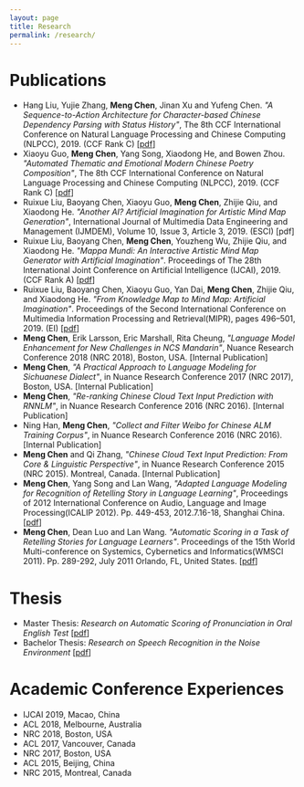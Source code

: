 ```yaml
---
layout: page
title: Research
permalink: /research/
---
```


# Publications

* Hang Liu, Yujie Zhang, **Meng Chen**, Jinan Xu and Yufeng Chen. _"A Sequence-to-Action Architecture for Character-based Chinese Dependency Parsing with Status History"_, The 8th CCF International Conference on Natural Language Processing and Chinese Computing (NLPCC), 2019. (CCF Rank C) [[pdf](../papers/NLPCC2019_parsing_final.pdf)]
* Xiaoyu Guo, **Meng Chen**, Yang Song, Xiaodong He, and Bowen Zhou. _"Automated Thematic and Emotional Modern Chinese Poetry Composition"_, The 8th CCF International Conference on Natural Language Processing and Chinese Computing (NLPCC), 2019. (CCF Rank C) [[pdf](../papers/NLPCC2019_poetry_final.pdf)]
* Ruixue Liu, Baoyang Chen, Xiaoyu Guo, **Meng Chen**, Zhijie Qiu, and Xiaodong He. _"Another AI? Artificial Imagination for Artistic Mind Map Generation"_, International Journal of Multimedia Data Engineering and Management (IJMDEM), Volume 10, Issue 3, Article 3, 2019. (ESCI) [pdf]
* Ruixue Liu, Baoyang Chen, **Meng Chen**, Youzheng Wu, Zhijie Qiu, and Xiaodong He. _"Mappa Mundi: An Interactive Artistic Mind Map Generator with Artificial Imagination"_. Proceedings of The 28th International Joint Conference on Artificial Intelligence (IJCAI), 2019. (CCF Rank A) [[pdf](../papers/IJCAI2019.pdf)]
* Ruixue Liu, Baoyang Chen, Xiaoyu Guo, Yan Dai, **Meng Chen**, Zhijie Qiu, and Xiaodong He. _"From Knowledge Map to Mind Map: Artificial Imagination"_. Proceedings of the Second International Conference on Multimedia Information Processing and Retrieval(MIPR), pages 496–501, 2019. (EI) [[pdf](../papers/AIArt2019.pdf)]
* **Meng Chen**, Erik Larsson, Eric Marshall, Rita Cheung, _"Language Model Enhancement for New Challenges in NCS Mandarin"_, Nuance Research Conference 2018 (NRC 2018), Boston, USA. [Internal Publication]
* **Meng Chen**, _"A Practical Approach to Language Modeling for Sichuanese Dialect"_, in Nuance Research Conference 2017 (NRC 2017), Boston, USA. [Internal Publication]
* **Meng Chen**, _"Re-ranking Chinese Cloud Text Input Prediction with RNNLM"_, in Nuance Research Conference 2016 (NRC 2016). [Internal Publication]
* Ning Han, **Meng Chen**, _"Collect and Filter Weibo for Chinese ALM Training Corpus"_, in Nuance Research Conference 2016 (NRC 2016). [Internal Publication]
* **Meng Chen** and Qi Zhang, _"Chinese Cloud Text Input Prediction: From Core & Linguistic Perspective"_, in Nuance Research Conference 2015 (NRC 2015). Montreal, Canada. [Internal Publication]
* **Meng Chen**, Yang Song and Lan Wang, _"Adapted Language Modeling for Recognition of Retelling Story in Language Learning"_, Proceedings of 2012 International Conference on Audio, Language and Image Processing(ICALIP 2012). Pp. 449-453, 2012.7.16-18, Shanghai China. [[pdf](../papers/ICALIP2012.pdf)]
* **Meng Chen**, Dean Luo and Lan Wang. _"Automatic Scoring in a Task of Retelling Stories for Language Learners"_. Proceedings of the 15th World Multi-conference on Systemics, Cybernetics and Informatics(WMSCI 2011). Pp. 289-292, July 2011 Orlando, FL, United States. [[pdf](../papers/WMSCI2011.pdf)]



# Thesis

* Master Thesis: _Research on Automatic Scoring of Pronunciation in Oral English Test_ [[pdf](../papers/Master_thesis.pdf)]
* Bachelor Thesis: _Research on Speech Recognition in the Noise Environment_ [[pdf](../papers/Bachelor_thesis.pdf)]


# Academic Conference Experiences
* IJCAI 2019, Macao, China
* ACL 2018, Melbourne, Australia
* NRC 2018, Boston, USA
* ACL 2017, Vancouver, Canada
* NRC 2017, Boston, USA
* ACL 2015, Beijing, China
* NRC 2015, Montreal, Canada


